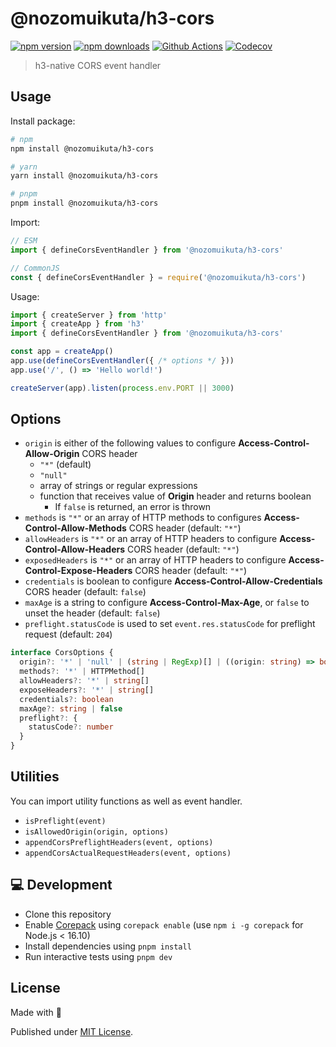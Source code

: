 # @nozomuikuta/h3-cors

[![npm version](https://img.shields.io/npm/v/@nozomuikuta/h3-cors?style=flat-square)](https://npmjs.com/package/@nozomuikuta/h3-cors)
[![npm downloads](https://img.shields.io/npm/dm/@nozomuikuta/h3-cors?style=flat-square)](https://npmjs.com/package/@nozomuikuta/h3-cors)
[![Github Actions](https://img.shields.io/github/workflow/status/nozomuikuta/h3-cors/ci/main?style=flat-square)](https://github.com/nozomuikuta/h3-cors/actions?query=workflow%3Aci)
[![Codecov](https://img.shields.io/codecov/c/gh/nozomuikuta/h3-cors/main?style=flat-square)](https://codecov.io/gh/nozomuikuta/h3-cors)

> h3-native CORS event handler

## Usage

Install package:

```sh
# npm
npm install @nozomuikuta/h3-cors

# yarn
yarn install @nozomuikuta/h3-cors

# pnpm
pnpm install @nozomuikuta/h3-cors
```

Import:

```js
// ESM
import { defineCorsEventHandler } from '@nozomuikuta/h3-cors'

// CommonJS
const { defineCorsEventHandler } = require('@nozomuikuta/h3-cors')
```

Usage:

```js
import { createServer } from 'http'
import { createApp } from 'h3'
import { defineCorsEventHandler } from '@nozomuikuta/h3-cors'

const app = createApp()
app.use(defineCorsEventHandler({ /* options */ }))
app.use('/', () => 'Hello world!')

createServer(app).listen(process.env.PORT || 3000)
```

## Options

- `origin` is either of the following values to configure **Access-Control-Allow-Origin** CORS header
  - `"*"` (default)
  - `"null"`
  - array of strings or regular expressions
  - function that receives value of **Origin** header and returns boolean
    - If `false` is returned, an error is thrown
- `methods` is `"*"` or an array of HTTP methods to configures **Access-Control-Allow-Methods** CORS header (default: `"*"`)
- `allowHeaders` is `"*"` or an array of HTTP headers to configure **Access-Control-Allow-Headers** CORS header (default: `"*"`)
- `exposedHeaders` is `"*"` or an array of HTTP headers to configure **Access-Control-Expose-Headers** CORS header (default: `"*"`)
- `credentials` is boolean to configure **Access-Control-Allow-Credentials** CORS header (default: `false`)
- `maxAge` is a string to configure **Access-Control-Max-Age**, or `false` to unset the header (default: `false`)
- `preflight.statusCode` is used to set `event.res.statusCode` for preflight request (default: `204`)

```ts
interface CorsOptions {
  origin?: '*' | 'null' | (string | RegExp)[] | ((origin: string) => boolean)
  methods?: '*' | HTTPMethod[]
  allowHeaders?: '*' | string[]
  exposeHeaders?: '*' | string[]
  credentials?: boolean
  maxAge?: string | false
  preflight?: {
    statusCode?: number
  }
}
```

## Utilities

You can import utility functions as well as event handler.

- `isPreflight(event)`
- `isAllowedOrigin(origin, options)`
- `appendCorsPreflightHeaders(event, options)`
- `appendCorsActualRequestHeaders(event, options)`

## 💻 Development

- Clone this repository
- Enable [Corepack](https://github.com/nodejs/corepack) using `corepack enable` (use `npm i -g corepack` for Node.js < 16.10)
- Install dependencies using `pnpm install`
- Run interactive tests using `pnpm dev`

## License

Made with 💛

Published under [MIT License](./LICENSE).
